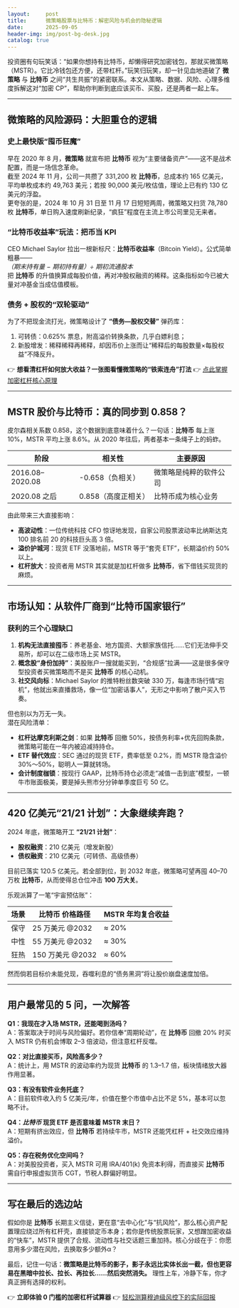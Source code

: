 ```yaml
---
layout:     post
title:      微策略股票与比特币：解密风险与机会的隐秘逻辑
date:       2025-09-05
header-img: img/post-bg-desk.jpg
catalog: true
---
```


投资圈有句玩笑话：“如果你想持有比特币，却懒得研究加密钱包，那就买微策略（MSTR）。它比冷钱包还方便，还带杠杆。”玩笑归玩笑，却一针见血地道破了 **微策略** 与 **比特币** 之间“共生共振”的紧密联系。本文从策略、数据、风险、心理多维度拆解这对“加密 CP”，帮助你判断到底应该买币、买股，还是两者一起上车。

---

## 微策略的风险源码：大胆重仓的逻辑

### 史上最快版“囤币狂魔”

早在 2020 年 8 月，**微策略** 就宣布把 **比特币** 视为“主要储备资产”——这不是战术配置，而是一场信念革命。  
截至 2024 年 11 月，公司一共攒了 331,200 枚 **比特币**，总成本约 165 亿美元，平均单枚成本约 49,763 美元；若按 90,000 美元/枚估值，理论上已有约 130 亿美元的浮盈。  
更夸张的是，2024 年 10 月 31 日至 11 月 17 日短短两周，微策略又扫货 78,780 枚 **比特币**，单日购入速度刷新纪录，“疯狂”程度在主流上市公司里见无来者。

### “比特币收益率”玩法：把币当 KPI

CEO Michael Saylor 拉出一根新标尺：**比特币收益率**（Bitcoin Yield）。公式简单粗暴——  
_（期末持有量 − 期初持有量）÷ 期初流通股本_  
把 **比特币** 的升值换算成每股价值，再对冲股权融资的稀释。这条指标如今已被大量对冲基金当成估值模板。

### 债务 + 股权的“双轮驱动”

为了不把现金流打光，微策略设计了 **“债务—股权交替”** 弹药库：

1. 可转债：0.625% 票息，附高溢价转换条款，几乎白嫖利息；
2. 新股增发：稀释稀释再稀释，却因币价上涨而让“稀释后的每股数量×每股权益”不降反升。

👉 **想看清杠杆如何放大收益？一张图看懂微策略的“铁索连舟”打法** 👉 [点此掌握加密杠杆核心原理](https://okxdog.com/)

---

## MSTR 股价与比特币：真的同步到 0.858？

皮尔森相关系数 0.858，这个数据到底意味着什么？一句话：**比特币** 每上涨 10%，MSTR 平均上涨 8.6%。从 2020 年往后，两者基本一条绳子上的蚂蚱。

| 阶段 | 相关性 | 主要原因 |
|---|---|---|
| 2016.08–2020.08 | -0.658（负相关） | 微策略是纯粹的软件公司 |
| 2020.08 之后 | 0.858（高度正相关） | 比特币成为核心业务 |

由此带来三大直接影响：

- **高波动性**：一位传统科技 CFO 惊讶地发现，自家公司股票波动率比纳斯达克 100 排名前 20 的科技巨头高 3 倍。
- **溢价护城河**：现货 ETF 没落地前，MSTR 等于“套壳 ETF”，长期溢价约 50% 以上。
- **杠杆放大**：投资者用 MSTR 其实就是加杠杆做多 **比特币**，省下借钱买现货的麻烦。

---

## 市场认知：从软件厂商到“比特币国家银行”

### 获利的三个心理缺口

1. **机构无法直接囤币**：养老基金、地方国资、大额家族信托……它们无法伸手交易所，却可以在二级市场上买 MSTR。
2. **概念股“身份加持”**：美股账户一搜就能买到，“合规感”拉满——这是很多保守型投资者买微策略而不是买 **比特币** 的核心动机。
3. **社交风向标**：Michael Saylor 的推特粉丝数突破 330 万，每逢市场行情“宕机”，他就出来直播救场，像一位“加密话事人”，无形之中影响了散户买入节奏。

但也别以为万无一失。  
潜在风险清单：

- **杠杆达摩克利斯之剑**：如果 **比特币** 回撤 50%，按债务利率+优先回购条款，微策略可能在一年内被迫减持持仓。
- **ETF 替代效应**：SEC 通过的现货 ETF，费率低至 0.2%，而 MSTR 隐含溢价 30%～50%，聪明人一算就转场。
- **会计制度枷锁**：按现行 GAAP，比特币持仓必须走“减值一击到底”模型，一顿牛市账面极美，要是掉头熊市分分钟单季度巨亏 50 亿。

---

## 420 亿美元“21/21 计划”：大象继续奔跑？

2024 年底，微策略开工 **“21/21 计划”**：

- **股权融资**：210 亿美元（增发新股）
- **债权融资**：210 亿美元（可转债、高级债券）

目前已落实 120.5 亿美元。若全部到位，到 2032 年底，微策略可望再囤 40–70 万枚 **比特币**，从而使得总仓位冲击 **100 万大关**。

乐观派算了一笔“宇宙预估账”：

| 场景 | **比特币** 价格路径 | MSTR 年均复合收益 |
|---|---|---|
| 保守 | 25 万美元 @2032 | ≈ 20% |
| 中性 | 55 万美元 @2032 | ≈ 30% |
| 狂热 | 150 万美元 @2032 | ≈ 60% |

然而倘若目标价未能兑现，吞噬利息的“债务黑洞”将让股价崩盘速度加倍。

---

## 用户最常见的 5 问，一次解答

**Q1：我现在才入场 MSTR，还能喝到汤吗？**  
A：答案取决于时间与风险偏好。若你信奉“周期轮动”，在 **比特币** 回撤 20% 时买入 MSTR 仍有机会博取 2–3 倍波动，但注意杠杆反噬。

**Q2：对比直接买币，风险高多少？**  
A：统计上，用 MSTR 的波动率约为现货 **比特币** 的 1.3–1.7 倍，板块情绪放大器作用显著。

**Q3：有没有软件业务托底？**  
A：目前软件收入约 5 亿美元/年，价值在整个市值中占比不足 5%，基本可以忽略不计。

**Q4：*比特币* 现货 ETF 是否意味着 MSTR 末日？**  
A：短期有挤出效应，但 **比特币** 若持续牛市，MSTR 还能凭杠杆 + 社交效应维持溢价。

**Q5：存在税务优化空间吗？**  
A：对美股投资者，买入 MSTR 可用 IRA/401(k) 免资本利得，而直接买 **比特币** 需自行申报虚拟货币 CGT，节税人群偏好明显。

---

## 写在最后的选边站

假如你是 **比特币** 长期主义信徒，更在意“去中心化”与“抗风险”，那么核心资产配置理应绕过所有杠杆壳，直接锁定币本身；若你是传统股票玩家，又想蹭加密收益的“快车”，MSTR 提供了合规、流动性与社交话题三重加持。核心分歧在于：你愿意用多少潜在风险，去换取多少额外α？

最后，记住一句话：**微策略是比特币的影子，影子永远比实体长出一截，但也更容易在黑暗中拉长、拉长、再拉长……然后突然消失。** 理性上车，冷静下车，你才真正拥有选择的权利。

👉 **立即体验 0 门槛的加密杠杆试算器** 👉 [轻松测算穆迪级风控下的实际回报](https://okxdog.com/)